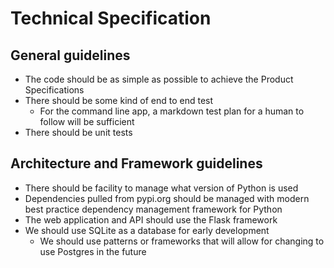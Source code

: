 # Technical Specification

## General guidelines

* The code should be as simple as possible to achieve the Product Specifications
* There should be some kind of end to end test
  * For the command line app, a markdown test plan for a human to follow will be sufficient
* There should be unit tests

## Architecture and Framework guidelines

* There should be facility to manage what version of Python is used
* Dependencies pulled from pypi.org should be managed with modern best practice dependency management framework for Python
* The web application and API should use the Flask framework
* We should use SQLite as a database for early development
  * We should use patterns or frameworks that will allow for changing to use Postgres in the future